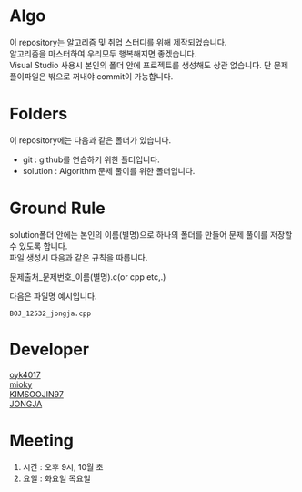 # Algo

이 repository는 알고리즘 및 취업 스터디를 위해 제작되었습니다.  
알고리즘을 마스터하여 우리모두 행복해지면 좋겠습니다.  
Visual Studio 사용시 본인의 폴더 안에 프로젝트를 생성해도 상관 없습니다.
단 문제 풀이파일은 밖으로 꺼내야 commit이 가능합니다.

# Folders

이 repository에는 다음과 같은 폴더가 있습니다.  
  
 * git		: github를 연습하기 위한 폴더입니다.
 * solution	: Algorithm 문제 풀이를 위한 폴더입니다. 

# Ground Rule

solution폴더 안에는 본인의 이름(별명)으로 하나의 폴더를 만들어 문제 풀이를 저장할 수 있도록 합니다.  
파일 생성시 다음과 같은 규칙을 따릅니다.  
  
문제출처_문제번호_이름(별명).c(or cpp etc,.)  
  
다음은 파일명 예시입니다.  
```
BOJ_12532_jongja.cpp
```

# Developer

[oyk4017](https://github.com/oyk4017)  
[mioky](https://github.com/mioky)  
[KIMSOOJIN97](https://github.com/KIMSOOJIN97)  
[JONGJA](https://github.com/jongja)

# Meeting

1. 시간 : 오후 9시, 10월 초  
2. 요일 : 화요일 목요일 